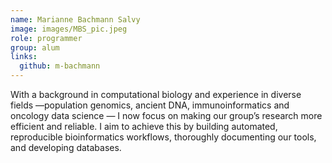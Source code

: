 ```yaml
---
name: Marianne Bachmann Salvy
image: images/MBS_pic.jpeg
role: programmer
group: alum
links:
  github: m-bachmann
---
```


With a background in computational biology and experience in diverse fields —population genomics, ancient DNA, immunoinformatics and oncology data science — I now focus on making our group’s research more efficient and reliable. I aim to achieve this by building automated, reproducible bioinformatics workflows, thoroughly documenting our tools, and developing databases.
